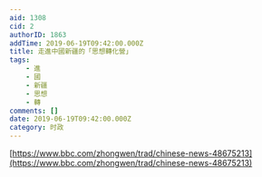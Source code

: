 ```yaml
---
aid: 1308
cid: 2
authorID: 1863
addTime: 2019-06-19T09:42:00.000Z
title: 走進中國新疆的「思想轉化營」
tags:
    - 進
    - 國
    - 新疆
    - 思想
    - 轉
comments: []
date: 2019-06-19T09:42:00.000Z
category: 时政
---
```


[https://www.bbc.com/zhongwen/trad/chinese-news-48675213](https://www.bbc.com/zhongwen/trad/chinese-news-48675213)
